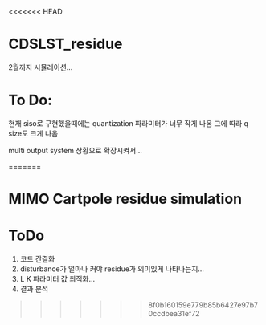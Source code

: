<<<<<<< HEAD
# CDSLST_residue
2월까지 시뮬레이션...

# To Do:

현재 siso로 구현했을때에는 quantization 파라미터가 너무 작게 나옴
그에 따라 q size도 크게 나옴

multi output system 상황으로 확장시켜서...

=======
# MIMO Cartpole residue simulation

# ToDo

1. 코드 간결화
2. disturbance가 얼마나 커야 residue가 의미있게 나타나는지...
3. L K 파라미터 값 최적화...
4. 결과 분석
>>>>>>> 8f0b160159e779b85b6427e97b70ccdbea31ef72
